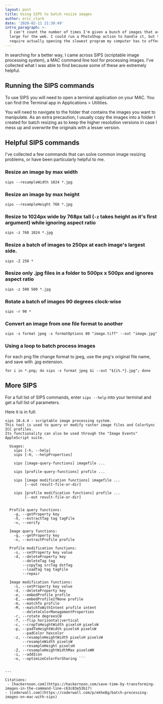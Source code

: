 ```yaml
---
layout: post
title: Using SIPS to batch resize images
author: eric_clark
date: '2020-02-11 21:30:49'
intro_paragraph: >-
  I can't count the number of times I'm given a bunch of images that are way too
  large for the web. I could run a PhotoShop action to handle it, but that would
  require actually opening the slowest program my computer has to offer.
---
```

In searching for a better way, I came across SIPS (scriptable image processing system), a MAC command line tool for processing images. I've collected what I was able to find because some of these are extremely helpful.

## Running the SIPS commands

To use SIPS you will need to open a terminal application on your MAC. You can find the Terminal app in Applications > Utilities.

You will need to navigate to the folder that contains the images you want to manipulate. As an extra precaution, I usually copy the images into a folder I created for batch resizing as to keep the higher resolution versions in case I mess up and overwrite the originals with a lesser version.

## Helpful SIPS commands

I've collected a few commands that can solve common image resizing problems, or have been particularly helpful to me.

### Resize an image by max width

`sips --resampleWidth 1024 *.jpg`

### Resize an image by max height

`sips --resampleHeight 768 *.jpg`

### Resize to 1024px wide by 768px tall (`-z` takes height as it's first argument) while ignoring aspect ratio

`sips -z 768 1024 *.jpg`

### Resize a batch of images to 250px at each image's largest side.

`sips -Z 250 *`

### Resize only .jpg files in a folder to 500px x 500px and ignores aspect ratio

`sips -z 500 500 *.jpg`

### Rotate a batch of images 90 degrees clock-wise

`sips -r 90 *`

### Convert an image from one file format to another

`sips -s format jpeg -s formatOptions 80 "image.tiff" --out "image.jpg"`

### Using a loop to batch process images

For each png file change format to jpeg, use the png's original file name, and save with .jpg extension. 

`for i in *.png; do sips -s format jpeg $i --out "${i%.*}.jpg"; done`

## More SIPS

For a full list of SIPS commands, enter `sips --help` into your terminal and get a full list of parameters.

Here it is in full:

````
sips 10.4.4 - scriptable image processing system.
This tool is used to query or modify raster image files and ColorSync ICC profiles.
Its functionality can also be used through the "Image Events" AppleScript suite.

  Usages:
    sips [-h, --help] 
    sips [-H, --helpProperties] 

    sips [image-query-functions] imagefile ... 

    sips [profile-query-functions] profile ... 

    sips [image modification functions] imagefile ... 
         [--out result-file-or-dir] 

    sips [profile modification functions] profile ... 
         [--out result-file-or-dir] 


  Profile query functions: 
    -g, --getProperty key 
    -X, --extractTag tag tagFile 
    -v, --verify 

  Image query functions: 
    -g, --getProperty key 
    -x, --extractProfile profile 

  Profile modification functions: 
    -s, --setProperty key value 
    -d, --deleteProperty key 
        --deleteTag tag 
        --copyTag srcTag dstTag 
        --loadTag tag tagFile 
        --repair 

  Image modification functions: 
    -s, --setProperty key value 
    -d, --deleteProperty key 
    -e, --embedProfile profile 
    -E, --embedProfileIfNone profile 
    -m, --matchTo profile 
    -M, --matchToWithIntent profile intent 
        --deleteColorManagementProperties 
    -r, --rotate degreesCW 
    -f, --flip horizontal|vertical 
    -c, --cropToHeightWidth pixelsH pixelsW 
    -p, --padToHeightWidth pixelsH pixelsW 
        --padColor hexcolor 
    -z, --resampleHeightWidth pixelsH pixelsW 
        --resampleWidth pixelsW 
        --resampleHeight pixelsH 
    -Z, --resampleHeightWidthMax pixelsWH 
    -i, --addIcon 
    -o, --optimizeColorForSharing ```


---

Citations:
 - [hackernoon.com](https://hackernoon.com/save-time-by-transforming-images-in-the-command-line-c63c83e53b17)
- [coderwall.com](https://coderwall.com/p/ekhe8g/batch-processing-images-on-mac-with-sips)
````
